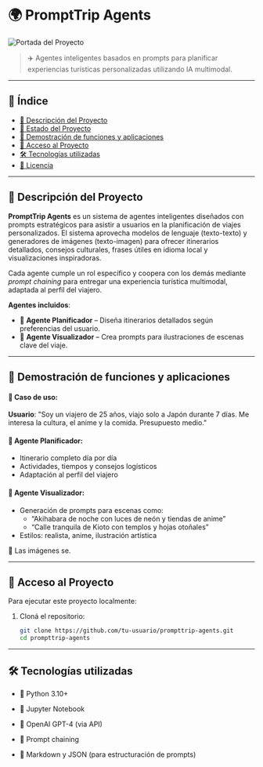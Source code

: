 # 🌍 PromptTrip Agents

![Portada del Proyecto](https://images.unsplash.com/photo-1521295121783-8a321d551ad2?auto=format&fit=crop&w=1350&q=80)

> ✈️ Agentes inteligentes basados en prompts para planificar experiencias turísticas personalizadas utilizando IA multimodal.

---

## 📑 Índice

- [📌 Descripción del Proyecto](#-descripción-del-proyecto)
- [🚧 Estado del Proyecto](#-estado-del-proyecto)
- [🧪 Demostración de funciones y aplicaciones](#-demostración-de-funciones-y-aplicaciones)
- [📂 Acceso al Proyecto](#-acceso-al-proyecto)
- [🛠️ Tecnologías utilizadas](#-tecnologías-utilizadas)
- [📝 Licencia](#-licencia)

---

## 📌 Descripción del Proyecto

**PromptTrip Agents** es un sistema de agentes inteligentes diseñados con prompts estratégicos para asistir a usuarios en la planificación de viajes personalizados. El sistema aprovecha modelos de lenguaje (texto-texto) y generadores de imágenes (texto-imagen) para ofrecer itinerarios detallados, consejos culturales, frases útiles en idioma local y visualizaciones inspiradoras.

Cada agente cumple un rol específico y coopera con los demás mediante *prompt chaining* para entregar una experiencia turística multimodal, adaptada al perfil del viajero.

**Agentes incluidos**:

- 🧭 **Agente Planificador** – Diseña itinerarios detallados según preferencias del usuario.
- 🎨 **Agente Visualizador** – Crea prompts para ilustraciones de escenas clave del viaje.

---

## 🧪 Demostración de funciones y aplicaciones

#### 🎯 Caso de uso:
**Usuario**: "Soy un viajero de 25 años, viajo solo a Japón durante 7 días. Me interesa la cultura, el anime y la comida. Presupuesto medio."

#### 🧭 Agente Planificador:
- Itinerario completo día por día
- Actividades, tiempos y consejos logísticos
- Adaptación al perfil del viajero

#### 🎨 Agente Visualizador:
- Generación de prompts para escenas como:
  - “Akihabara de noche con luces de neón y tiendas de anime”
  - “Calle tranquila de Kioto con templos y hojas otoñales”
- Estilos: realista, anime, ilustración artística

📸 Las imágenes se.

---

## 📂 Acceso al Proyecto

Para ejecutar este proyecto localmente:

1. Cloná el repositorio:
   ```bash
   git clone https://github.com/tu-usuario/prompttrip-agents.git
   cd prompttrip-agents

---

## 🛠️ Tecnologías utilizadas

- 🐍 Python 3.10+

- 📓 Jupyter Notebook

- 🤖 OpenAI GPT-4 (via API)

- 🔗 Prompt chaining

- 📄 Markdown y JSON (para estructuración de prompts)

